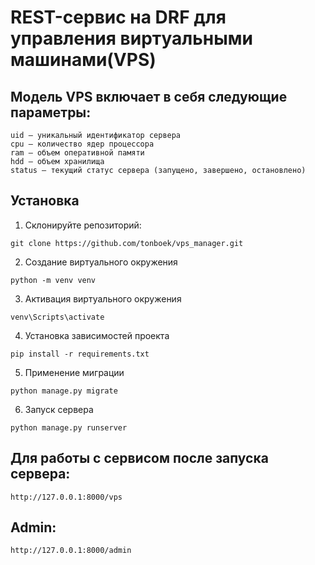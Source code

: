 # REST-сервис на DRF для управления виртуальными машинами(VPS)

## Модель VPS включает в себя следующие параметры:
```
uid — уникальный идентификатор сервера
cpu — количество ядер процессора
ram — объем оперативной памяти  
hdd — объем хранилища
status — текущий статус сервера (запущено, завершено, остановлено)
```

## Установка

1. Склонируйте репозиторий:
```
git clone https://github.com/tonboek/vps_manager.git
```
2. Создание виртуального окружения
```
python -m venv venv
```
3. Активация виртуального окружения
```
venv\Scripts\activate
```
4. Установка зависимостей проекта
```
pip install -r requirements.txt
```
5. Применение миграции
```
python manage.py migrate
```
6. Запуск сервера
```
python manage.py runserver
```

## Для работы с сервисом после запуска сервера:
```
http://127.0.0.1:8000/vps
```
## Admin:
```
http://127.0.0.1:8000/admin
```

